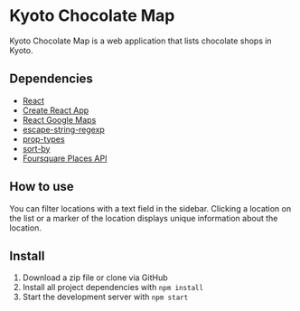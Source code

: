 # Kyoto Chocolate Map

Kyoto Chocolate Map is a web application that lists chocolate shops in Kyoto.

## Dependencies

- [React](https://reactjs.org/)
- [Create React App](https://github.com/facebook/create-react-app)
- [React Google Maps](https://github.com/tomchentw/react-google-maps)
- [escape-string-regexp](https://github.com/sindresorhus/escape-string-regexp)
- [prop-types](https://github.com/facebook/prop-types)
- [sort-by](https://github.com/kvnneff/sort-by)
- [Foursquare Places API](https://developer.foursquare.com/)

## How to use

You can filter locations with a text field in the sidebar. Clicking a location on the list or a marker of the location displays unique information about the location.

## Install

1. Download a zip file or clone via GitHub
2. Install all project dependencies with `npm install`
3. Start the development server with `npm start`
